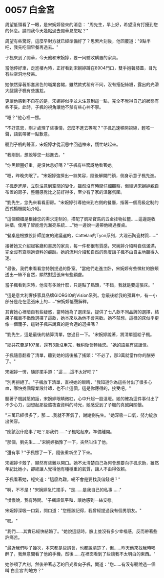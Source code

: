 # 0057 白金宮

周望低頭看了一眼，是宋婉婷發來的消息：
"周先生，早上好，希望沒有打擾到您的休息。請問我今天幾點過去閱華見您呢？"

周望有些驚訝，這麼早對方就已經準備好了？思索片刻後，他回覆道："9點半吧，我先吃個早餐再過去。"

子楓來到了閱華，今天他和宋婉婷，要一同驗收購置的家具。

當他停好車，走進樓內時，正好看到宋婉婷蹲在8904門口，雙手抱著膝蓋，目光有些空洞地發呆。

她依然穿著那套黑色的職業套裙，雖然款式稍有不同，沒有搭配絲襪，露出的光滑大腿讓子楓有些尷尬。

更讓他感到不自在的是，宋婉婷似乎並未注意到這一點，完全不覺得自己的狀態有些不妥。此時，子楓的視角讓他不禁有些心神不寧。

"嗯？"他心裡一愣。

"不好意思，剛才處理了些事情，怎麼不進去等呢？"子楓迅速移開視線，輕咳一聲，語氣帶著一點歉意。

聽到子楓的聲音，宋婉婷才從沉思中回過神來，慌忙站起來。

"我剛到，想說等您一起進去。"

"你黑眼圈好重，是沒休息好嗎？"子楓有些驚訝地看著她。

"嗯，昨晚失眠了。"宋婉婷強擠出一絲笑容，隨後解開門鎖，側身示意子楓先進。

子楓走進屋，立刻注意到空間的變化。雖然沒有時間仔細觀察，但經過宋婉婷親自布置的房子，整體感覺比之前好得多，至少有了家的溫馨氛圍。

"劉先生，您先來看看廚房。"宋婉婷引導他來到右側的餐廳，指著一個高級定制的西式櫥櫃開始介紹。

"這個櫥櫃是根據您的需求定制的，搭配了凱斯寶馬的五金挂物拉籃……這邊是收納櫃，使用了智能燈光漸亮系統……"她一邊說一邊帶他繞過餐桌。

"餐桌是根據設計師朋友的建議選的，Cattelan的Tyon系列，大理石陶瓷材質……"

接著她又介紹起客廳和書房的家具，每一件都很有質感，宋婉婷介紹時自信滿滿，完全沒有查閱過資料的痕跡。她的流利介紹和自然的態度讓子楓不由自主地聽得入迷。

"最後，我們來看看您特別提過的卧室。"當他們走進主卧，宋婉婷有些微紅的臉頰透出一絲不自然，顯然對這張床有些顧慮。

當子楓看到床時，他沒有多說什麼，只是點了點頭，"不錯，我就是要這張床。"

"這是意大利奢侈家具品牌GIORGIO的Vision系列。您最後給我的預算中，有一小部分是花在這張床上的……"宋婉婷低聲解釋。

其實她心裡暗自有些疑惑，當時她為了選床型，提供了七八款不同品牌的選擇，結果子楓毫不猶豫選擇了這款，她本來以為他不會喜歡。她不禁想，這樣的床似乎更像一個籠子，這對子楓來說真的是合適的選擇嗎？

"劉先生，這是最後的結算清單，您過目一下。"宋婉婷說著，將清單遞給子楓。

"總共花費是107萬，還有3萬沒用完，我稍後會轉給您。"她的語氣有些謹慎。

子楓隨意翻看了清單，聽到她的話後搖了搖頭："不必了，那3萬就當作你的酬勞了。"

宋婉婷一愣，隨即擺手道："這……這不太好吧？"

"別再拒絕了。"子楓放下清單，直視她的眼睛，"我知道你為這些付出了很多心血，哪怕找個專業設計師，也不止這價。這是你應得的，接受吧。"

聽著子楓誠懇的話，宋婉婷眼睛微紅，心中升起一股溫暖。她的確為這件事付出了不少心力，回想起那些熬夜查資料的時光，她感受到了子楓的真誠與關懷。

"三萬已經很多了，那……我就不客氣了，謝謝劉先生。"她深吸一口氣，努力綻放出笑容。

"應該沒什麼事了吧？那我們……"子楓站起來，準備離開。

"那個，劉先生……"宋婉婷猶豫了一下，突然叫住了他。

"還有事？"子楓愣了一下，隨後重新坐了下來。

宋婉婷卡殼了，顯然有些難以開口。她不太清楚自己為何會想要向子楓求助，雖然年紀比她小，卻總讓人覺得他有種穩重的氣質，讓人不由得依賴。

子楓看著她，輕笑道："這麼為難，總不會是要找我借錢吧？"

"啊，不不是！"宋婉婷急忙擺手，"是……是我自己的私事……"

"慢慢說，我有時間。"子楓語氣平和，讓她感到一絲安慰。

宋婉婷深吸一口氣，開口道："您應該記得，我曾經提過我有個男朋友。"

"嗯。"

"我們……其實已經快結婚了。"她說這話時，臉上並沒有多少幸福感，反而帶著些許痛苦。

"最近我們吵了幾次，本來都是些誤會，也都說清楚了，但……昨天他來找我時喝醉了，我無意間看了他的手機，然後……在裡面看到了些讓我不太明白的東西。"

她停頓了片刻，然後帶著忐忑的目光看向子楓，問道："您……有沒有聽說過一個叫‘白金宮’的地方？"